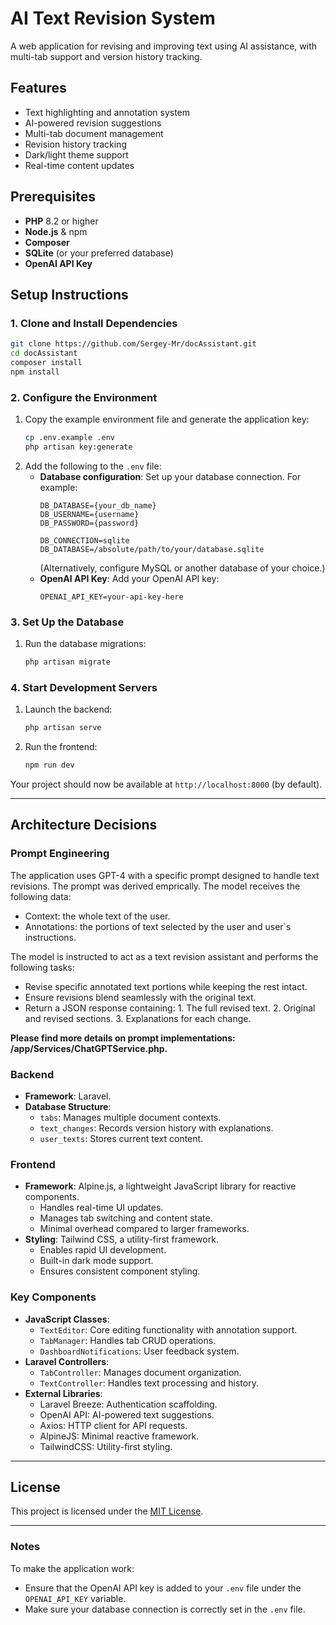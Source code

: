 # AI Text Revision System

A web application for revising and improving text using AI assistance, with multi-tab support and version history tracking.

## Features

- Text highlighting and annotation system
- AI-powered revision suggestions
- Multi-tab document management
- Revision history tracking
- Dark/light theme support
- Real-time content updates

## Prerequisites

- **PHP** 8.2 or higher
- **Node.js** & npm
- **Composer**
- **SQLite** (or your preferred database)
- **OpenAI API Key**

## Setup Instructions

### 1. Clone and Install Dependencies
```bash
git clone https://github.com/Sergey-Mr/docAssistant.git
cd docAssistant
composer install
npm install
```

### 2. Configure the Environment
1. Copy the example environment file and generate the application key:
    ```bash
    cp .env.example .env
    php artisan key:generate
    ```
2. Add the following to the `.env` file:
    - **Database configuration**: Set up your database connection. For example:
        ```env
        DB_DATABASE={your_db_name}
        DB_USERNAME={username}
        DB_PASSWORD={password}
        
        DB_CONNECTION=sqlite
        DB_DATABASE=/absolute/path/to/your/database.sqlite
        ```
      (Alternatively, configure MySQL or another database of your choice.)
    - **OpenAI API Key**: Add your OpenAI API key:
        ```env
        OPENAI_API_KEY=your-api-key-here
        ```

### 3. Set Up the Database
1. Run the database migrations:
    ```bash
    php artisan migrate
    ```

### 4. Start Development Servers
1. Launch the backend:
    ```bash
    php artisan serve
    ```
2. Run the frontend:
    ```bash
    npm run dev
    ```

Your project should now be available at `http://localhost:8000` (by default).

---

## Architecture Decisions

### Prompt Engineering
The application uses GPT-4 with a specific prompt designed to handle text revisions. The prompt was derived emprically. 
The model receives the following data:
- Context: the whole text of the user.
- Annotations: the portions of text selected by the user and user`s instructions.
  
The model is instructed to act as a text revision assistant and performs the following tasks:
- Revise specific annotated text portions while keeping the rest intact.
- Ensure revisions blend seamlessly with the original text.
- Return a JSON response containing:
      1. The full revised text.
      2. Original and revised sections.
      3. Explanations for each change.

**Please find more details on prompt implementations: /app/Services/ChatGPTService.php.**

### Backend
- **Framework**: Laravel.
- **Database Structure**:
  - `tabs`: Manages multiple document contexts.
  - `text_changes`: Records version history with explanations.
  - `user_texts`: Stores current text content.

### Frontend
- **Framework**: Alpine.js, a lightweight JavaScript library for reactive components.
    - Handles real-time UI updates.
    - Manages tab switching and content state.
    - Minimal overhead compared to larger frameworks.
- **Styling**: Tailwind CSS, a utility-first framework.
    - Enables rapid UI development.
    - Built-in dark mode support.
    - Ensures consistent component styling.

### Key Components
- **JavaScript Classes**:
  - `TextEditor`: Core editing functionality with annotation support.
  - `TabManager`: Handles tab CRUD operations.
  - `DashboardNotifications`: User feedback system.
- **Laravel Controllers**:
  - `TabController`: Manages document organization.
  - `TextController`: Handles text processing and history.
- **External Libraries**:
  - Laravel Breeze: Authentication scaffolding.
  - OpenAI API: AI-powered text suggestions.
  - Axios: HTTP client for API requests.
  - AlpineJS: Minimal reactive framework.
  - TailwindCSS: Utility-first styling.

---

## License

This project is licensed under the [MIT License](LICENSE).

---

### Notes
To make the application work:
- Ensure that the OpenAI API key is added to your `.env` file under the `OPENAI_API_KEY` variable.
- Make sure your database connection is correctly set in the `.env` file.
